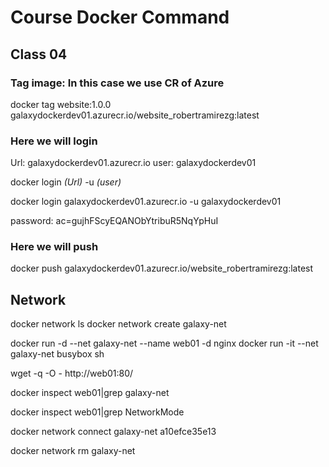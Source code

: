 # Course Docker Command
## Class 04

### Tag image: In this case we use CR of Azure
docker tag website:1.0.0 galaxydockerdev01.azurecr.io/website_robertramirezg:latest

### Here we will login

Url: galaxydockerdev01.azurecr.io
user: galaxydockerdev01

docker login *(Url)* -u *(user)*

docker login galaxydockerdev01.azurecr.io -u galaxydockerdev01

password: ac=gujhFScyEQANObYtribuR5NqYpHuI

### Here we will push
docker push galaxydockerdev01.azurecr.io/website_robertramirezg:latest

## Network

docker network ls
docker network create galaxy-net

docker run -d --net galaxy-net --name web01 -d nginx 
docker run -it --net galaxy-net  busybox sh

wget -q -O - http://web01:80/

docker inspect web01|grep galaxy-net

docker inspect web01|grep NetworkMode

docker network connect galaxy-net a10efce35e13

docker network rm galaxy-net 

